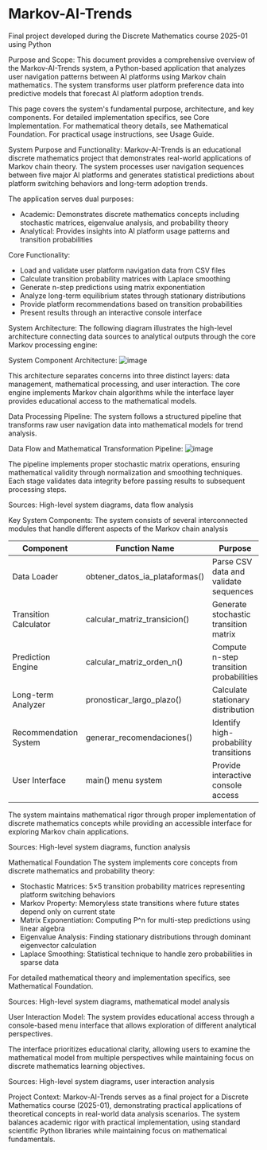 # Markov-AI-Trends
Final project developed during the Discrete Mathematics course 2025-01 using Python

Purpose and Scope:
This document provides a comprehensive overview of the Markov-AI-Trends system, a Python-based application that analyzes user navigation patterns between AI platforms using Markov chain mathematics. The system transforms user platform preference data into predictive models that forecast AI platform adoption trends.

This page covers the system's fundamental purpose, architecture, and key components. For detailed implementation specifics, see Core Implementation. For mathematical theory details, see Mathematical Foundation. For practical usage instructions, see Usage Guide.

System Purpose and Functionality:
Markov-AI-Trends is an educational discrete mathematics project that demonstrates real-world applications of Markov chain theory. The system processes user navigation sequences between five major AI platforms and generates statistical predictions about platform switching behaviors and long-term adoption trends.

The application serves dual purposes:
- Academic: Demonstrates discrete mathematics concepts including stochastic matrices, eigenvalue analysis, and probability theory
- Analytical: Provides insights into AI platform usage patterns and transition probabilities

Core Functionality:
- Load and validate user platform navigation data from CSV files
- Calculate transition probability matrices with Laplace smoothing
- Generate n-step predictions using matrix exponentiation
- Analyze long-term equilibrium states through stationary distributions
- Provide platform recommendations based on transition probabilities
- Present results through an interactive console interface

System Architecture:
The following diagram illustrates the high-level architecture connecting data sources to analytical outputs through the core Markov processing engine:

System Component Architecture:
![image](https://github.com/user-attachments/assets/c4757d6b-b021-44b0-a4de-da10d577ab4f)

This architecture separates concerns into three distinct layers: data management, mathematical processing, and user interaction. The core engine implements Markov chain algorithms while the interface layer provides educational access to the mathematical models.

Data Processing Pipeline:
The system follows a structured pipeline that transforms raw user navigation data into mathematical models for trend analysis.

Data Flow and Mathematical Transformation Pipeline:
![image](https://github.com/user-attachments/assets/62dd1fda-aede-4fd4-aeb5-c27dcb7e9da4)

The pipeline implements proper stochastic matrix operations, ensuring mathematical validity through normalization and smoothing techniques. Each stage validates data integrity before passing results to subsequent processing steps.

Sources: High-level system diagrams, data flow analysis

Key System Components:
The system consists of several interconnected modules that handle different aspects of the Markov chain analysis

| Component | Function Name | Purpose |
|----------|----------|----------|
| Data Loader | obtener_datos_ia_plataformas() | Parse CSV data and validate sequences |
| Transition Calculator | calcular_matriz_transicion() | Generate stochastic transition matrix |
| Prediction Engine | calcular_matriz_orden_n() | Compute n-step transition probabilities |
| Long-term Analyzer | pronosticar_largo_plazo() | Calculate stationary distribution |
| Recommendation System | generar_recomendaciones() | Identify high-probability transitions |
| User Interface | main() menu system | Provide interactive console access |

The system maintains mathematical rigor through proper implementation of discrete mathematics concepts while providing an accessible interface for exploring Markov chain applications.

Sources: High-level system diagrams, function analysis

Mathematical Foundation
The system implements core concepts from discrete mathematics and probability theory:

- Stochastic Matrices: 5×5 transition probability matrices representing platform switching behaviors
- Markov Property: Memoryless state transitions where future states depend only on current state
- Matrix Exponentiation: Computing P^n for multi-step predictions using linear algebra
- Eigenvalue Analysis: Finding stationary distributions through dominant eigenvector calculation
- Laplace Smoothing: Statistical technique to handle zero probabilities in sparse data

For detailed mathematical theory and implementation specifics, see Mathematical Foundation.

Sources: High-level system diagrams, mathematical model analysis

User Interaction Model:
The system provides educational access through a console-based menu interface that allows exploration of different analytical perspectives.

The interface prioritizes educational clarity, allowing users to examine the mathematical model from multiple perspectives while maintaining focus on discrete mathematics learning objectives.

Sources: High-level system diagrams, user interaction analysis

Project Context:
Markov-AI-Trends serves as a final project for a Discrete Mathematics course (2025-01), demonstrating practical applications of theoretical concepts in real-world data analysis scenarios. The system balances academic rigor with practical implementation, using standard scientific Python libraries while maintaining focus on mathematical fundamentals.
